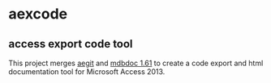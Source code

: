 # aexcode
## access export code tool

This project merges [aegit](https://github.com/peterennis/aegit) and [mdbdoc 1.61](http://mdbdoc.sourceforge.net) to create a code export and html documentation tool for Microsoft Access 2013.

